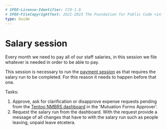 ```yaml
---
# SPDX-License-Identifier: CC0-1.0
# SPDX-FileCopyrightText: 2021-2023 The Foundation for Public Code <info@publiccode.net>
type: Guide
---
```


# Salary session

Every month we need to pay all of our staff salaries, in this session we file whatever is needed in order to be able to pay.

This session is necessary to run the [payment session](payment-session.md) as that requires the salary run to be completed. For this reason it needs to happen before that one.

Tasks:

1. Approve, ask for clarification or disapprove expense requests pending from the [Tentoo NMBRS dashboard](https://tentoo.nmbrs.nl) in the 'Mutuation Forms Approver'.
1. Request the salary run from the dashboard. With the request provide a message of all changes that have to with the salary run such as people leaving, unpaid leave etcetera.
